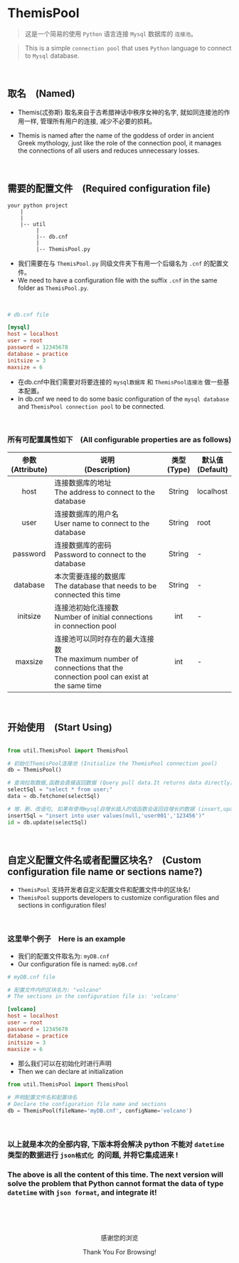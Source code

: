 # ThemisPool
> 这是一个简易的使用 `Python` 语言连接 `Mysql` 数据库的 `连接池`。

> This is a simple `connection pool` that uses `Python` language to connect to `Mysql` database.
<br>

## 取名&emsp;(Named)

- Themis(忒弥斯) 取名来自于古希腊神话中秩序女神的名字, 就如同连接池的作用一样, 管理所有用户的连接, 减少不必要的损耗。

- Themis is named after the name of the goddess of order in ancient Greek mythology, just like the role of the connection pool, it manages the connections of all users and reduces unnecessary losses.

<br>

## 需要的配置文件&emsp;(Required configuration file)
```
your python project
    |
    |
    |-- util
         |
         |-- db.cnf
         |
         |-- ThemisPool.py
```
- 我们需要在与 `ThemisPool.py` 同级文件夹下有用一个后缀名为 `.cnf` 的配置文件。
- We need to have a configuration file with the suffix `.cnf` in the same folder as `ThemisPool.py`.

<br>

```cnf
# db.cnf file

[mysql]
host = localhost
user = root
password = 12345678
database = practice
initsize = 3
maxsize = 6
```
- 在db.cnf中我们需要对将要连接的 `mysql数据库` 和 `ThemisPool连接池` 做一些基本配置。
- In db.cnf we need to do some basic configuration of the `mysql database` and `ThemisPool connection pool` to be connected.

<br>

### 所有可配置属性如下&emsp;(All configurable properties are as follows)
|参数<br>(Attribute)|说明<br>(Description)|类型<br>(Type)|默认值<br>(Default)|
|:-:|---|:-:|---|
|host|连接数据库的地址<br>The address to connect to the database|String|localhost|
|user|连接数据库的用户名<br>User name to connect to the database|String|root|
|password|连接数据库的密码<br>Password to connect to the database|String|-|
|database|本次需要连接的数据库<br>The database that needs to be connected this time|String|-|
|initsize|连接池初始化连接数<br>Number of initial connections in connection pool|int|-|
|maxsize|连接池可以同时存在的最大连接数<br>The maximum number of connections that the connection pool can exist at the same time|int|-|


<br>

## 开始使用&emsp;(Start Using)
```python

from util.ThemisPool import ThemisPool

# 初始化ThemisPool连接池 (Initialize the ThemisPool connection pool)
db = ThemisPool()

# 查询拉取数据,函数会直接返回数据 (Query pull data.It returns data directly)
selectSql = "select * from user;"
data = db.fetchone(selectSql)

# 增、删、改语句, 如果有使用mysql自增长插入的值函数会返回自增长的数据 (insert,upate delete and alter)
insertSql = "insert into user values(null,'user001','123456')"
id = db.update(selectSql)


```

<br>

## 自定义配置文件名或者配置区块名?&emsp;(Custom configuration file name or sections name?)
- `ThemisPool` 支持开发者自定义配置文件和配置文件中的区块名!
- `ThemisPool` supports developers to customize configuration files and sections in configuration files!

<br>

### 这里举个例子&emsp;Here is an example

- 我们的配置文件取名为: `myDB.cnf`
- Our configuration file is named: `myDB.cnf`

```cnf
# myDB.cnf file

# 配置文件内的区块名为: "volcano"
# The sections in the configuration file is: 'volcano'

[volcano]
host = localhost
user = root
password = 12345678
database = practice
initsize = 3
maxsize = 6

```
- 那么我们可以在初始化时进行声明
- Then we can declare at initialization
```python
from util.ThemisPool import ThemisPool

# 声明配置文件名和配置块名 
# Declare the configuration file name and sections
db = ThemisPool(fileName='myDB.cnf', configName='volcano')

```

<br>

### 以上就是本次的全部内容, 下版本将会解决 python 不能对 `datetime` 类型的数据进行 `json格式化 `的问题, 并将它集成进来 !
### The above is all the content of this time. The next version will solve the problem that Python cannot format the data of type `datetime` with `json format`, and integrate it!

<br>
<br>
<br>

<p align="center">感谢您的浏览</p>
<p align="center">Thank You For Browsing!</p>

